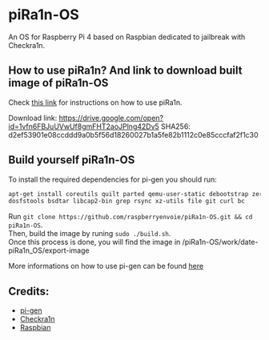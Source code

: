 # piRa1n-OS
An OS for Raspberry Pi 4 based on Raspbian dedicated to jailbreak with Checkra1n.

## How to use piRa1n? And link to download built image of piRa1n-OS
Check [this link](https://github.com/raspberryenvoie/piRa1n) for instructions on how to use piRa1n.

Download link: https://drive.google.com/open?id=1vfn6FBJuUVwUf8gmFHT2aoJPlng42Dv5
SHA256: d2ef53901e08ccddd9a0b5f56d18260027b1a5fe82b1112c0e85cccfaf2f1c30

## Build yourself piRa1n-OS
To install the required dependencies for pi-gen you should run:
```bash
apt-get install coreutils quilt parted qemu-user-static debootstrap zerofree zip \
dosfstools bsdtar libcap2-bin grep rsync xz-utils file git curl bc
```
Run `git clone https://github.com/raspberryenvoie/piRa1n-OS.git && cd piRa1n-OS`.\
Then, build the image by runing `sudo ./build.sh`.\
Once this process is done, you will find the image in /piRa1n-OS/work/date-piRa1n_OS/export-image

More informations on how to use pi-gen can be found [here](https://github.com/RPi-Distro/Pi-gen)

## Credits:
- [pi-gen](https://github.com/RPi-Distro/Pi-gen)
- [Checkra1n](https://checkra.in)
- [Raspbian](https://www.raspberrypi.org/downloads/raspbian/)
